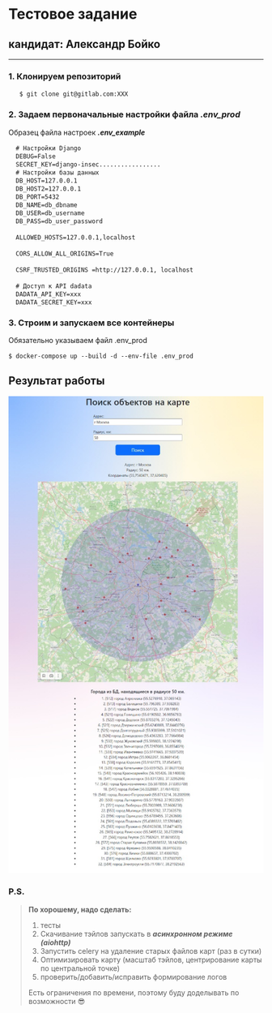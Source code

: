 # Тестовое задание  
## кандидат: Александр Бойко

---
### 1. Клонируем репозиторий

```
   $ git clone git@gitlab.com:XXX
``` 

### 2. Задаем первоначальные настройки файла ___.env_prod___
  
Образец файла настроек ___.env_example___ 
        
      # Настройки Django
      DEBUG=False
      SECRET_KEY=django-insec.................
      # Настройки базы данных
      DB_HOST=127.0.0.1
      DB_HOST2=127.0.0.1
      DB_PORT=5432
      DB_NAME=db_dbname
      DB_USER=db_username
      DB_PASS=db_user_password
      
      ALLOWED_HOSTS=127.0.0.1,localhost
      
      CORS_ALLOW_ALL_ORIGINS=True
      
      CSRF_TRUSTED_ORIGINS =http://127.0.0.1, localhost
      
      # Доступ к API dadata
      DADATA_API_KEY=xxx
      DADATA_SECRET_KEY=xxx
   
### 3. Строим и запускаем все контейнеры
Обязательно указываем файл .env_prod
   ```
   $ docker-compose up --build -d --env-file .env_prod
   ```
     
## Результат работы
![screen of site](./msk_exmpl.jpeg)


### P.S.
> **По хорошему, надо сделать:**
> 1. тесты
> 2. Скачивание тэйлов запускать в ___асинхронном режиме (aiohttp)___
> 3. Запустить celery на удаление старых файлов карт (раз в сутки)
> 4. Оптимизировать карту (масштаб тэйлов, центрирование карты по центральной точке)
> 5. проверить/добавить/исправить формирование логов
>     
> Есть ограничения по времени, поэтому буду доделывать по возможности 😎
> 